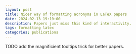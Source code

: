 ```yaml
---
layout: post
title: Nicer way of formatting acronyms in LaTeX papers
date: 2024-02-13 19:10:00
description: Papers just miss this kind of interactivity.
tags: formatting latex
categories: publications
---
```


TODO add the magnificient tooltips trick for better papers.